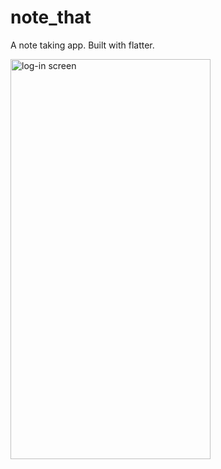 # note_that

A note taking app. Built with flatter.

<img src="https://user-images.githubusercontent.com/19599465/96376717-4756e180-1189-11eb-9ba9-c00142f53827.png" alt="log-in screen" width="320" height="640"/>
